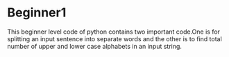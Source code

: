 # Beginner1
This beginner level code of python contains two important code.One is for splitting an input sentence into separate words and the other is to find total number of upper and lower case alphabets in an input string. 
